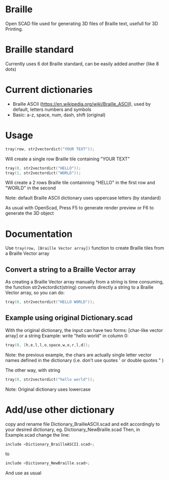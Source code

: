 # Braille
Open SCAD file used for generating 3D files of Braille text, usefull for 3D Printing.

# Braille standard
Currently uses 6 dot Braille standard, can be easily added another (like 8 dots) 

# Current dictionaries
- Braille ASCII (https://en.wikipedia.org/wiki/Braille_ASCII), used by default, letters numbers and symbols
- Basic: a-z, space, num, dash, shift (original)

# Usage
```C
tray(row, str2vectordict("YOUR TEXT"));
```
Will create a single row Braille tile containing "YOUR TEXT"


```C
tray(0, str2vectordict("HELLO"));
tray(1, str2vectordict("WORLD"));
```
Will create a 2 rows Braille tile containning "HELLO" in the first row and "WORLD" in the second

Note: default Braille ASCII dictionary uses uppercase letters (by standard)

As usual with OpenScad, Press F5 to generate render preview or F6 to generate the 3D object

# Documentation

Use `tray(row, [Braille Vector array])` function to create Braille tiles from a Braille Vector array

## Convert a string to a Braille Vector array
As creating a Braille Vector array manually from a string is time consuming, the function str2vectordict(string) converts directly a string to a Braille Vector array, so you can do: 
```C
tray(0, str2vectordict("HELLO WORLD"));
```

## Example using original Dictionary.scad
With the original dictionary, the input can have two forms: [char-like vector array] or a string
Example: write "hello world" in column 0: 
```C
tray(0, [h,e,l,l,o,space,w,o,r,l,d]);
```

Note: the previous example, the chars are actually single letter vector names defined in the dictionary (i.e. don't use quotes ' or double quotes " )

The other way, with string 
```C
tray(0, str2vectordict("hello world"));
```

Note: Original dictionary uses lowercase


# Add/use other dictionary
copy and rename file Dictionary_BrailleASCII.scad and edit accordingly to your desired dictionary, eg. Dictionary_NewBraille.scad
Then, in Example.scad change the line:
```C
include <Dictionary_BrailleASCII.scad>; 
```

to 
```C
include <Dictionary_NewBraille.scad>; 
```

And use as usual